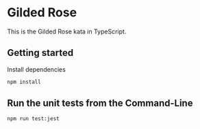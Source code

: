 # Gilded Rose

This is the Gilded Rose kata in TypeScript.

## Getting started

Install dependencies

```sh
npm install
```

## Run the unit tests from the Command-Line

```sh
npm run test:jest
```
